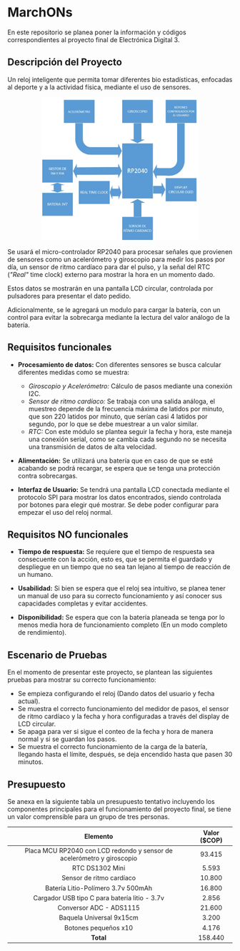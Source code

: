 # MarchONs

En este repositorio se planea poner la información y códigos correspondientes al proyecto final de Electrónica Digital 3.

## Descripción del Proyecto

Un reloj inteligente que permita tomar diferentes bio estadísticas, enfocadas al deporte y a la actividad física, mediante el uso de sensores.

<div align='center'>
<img src="./Recursos_adicionales/Diag_bloques.jpg" alt="Diagrama de Bloques" width="350"/>
</div>

Se usará el micro-controlador RP2040 para procesar señales que provienen de sensores como un acelerómetro y giroscopio para medir los pasos por día, un sensor de ritmo cardíaco para dar el pulso, y la señal del RTC (*"Real"* time clock) externo para mostrar la hora en un momento dado.

Estos datos se mostrarán en una pantalla LCD circular, controlada por pulsadores para presentar el dato pedido.

Adicionalmente, se le agregará un modulo para cargar la batería, con un control para evitar la sobrecarga mediante la lectura del valor análogo de la batería.

## Requisitos funcionales

- **Procesamiento de datos:** Con diferentes sensores se busca calcular diferentes medidas como se muestra:
  - *Giroscopio y Acelerómetro:* Cálculo de pasos mediante una conexión I2C.
  - *Sensor de ritmo cardíaco:* Se trabaja con una salida análoga, el muestreo depende de la frecuencia máxima de latidos por minuto, que son 220 latidos por minuto, que serían casi 4 latidos por segundo, por lo que se debe muestrear a un valor similar.
  - *RTC:* Con este módulo se plantea seguir la fecha y hora, este maneja una conexión serial, como se cambia cada segundo no se necesita una transmisión de datos de alta velocidad.

- **Alimentación:** Se utilizará una batería que en caso de que se esté acabando se podrá recargar, se espera que se tenga una protección contra sobrecargas.

- **Interfaz de Usuario:** Se tendrá una pantalla LCD conectada mediante el protocolo SPI para mostrar los datos encontrados, siendo controlada por botones para elegir qué mostrar. Se debe poder configurar para empezar el uso del reloj normal.

## Requisitos NO funcionales

- **Tiempo de respuesta:** Se requiere que el tiempo de respuesta sea consecuente con la acción, esto es, que se permita el guardado y despliegue en un tiempo que no sea tan lejano al tiempo de reacción de un humano.
  
- **Usabilidad:** Si bien se espera que el reloj sea intuitivo, se planea tener un manual de uso para su correcto funcionamiento y así conocer sus capacidades completas y evitar accidentes.
  
- **Disponibilidad:** Se espera que con la batería planeada se tenga por lo menos media hora de funcionamiento completo (En un modo completo de rendimiento).

## Escenario de Pruebas

En el momento de presentar este proyecto, se plantean las siguientes pruebas para mostrar su correcto funcionamiento:

- Se empieza configurando el reloj (Dando datos del usuario y fecha actual).
- Se muestra el correcto funcionamiento del medidor de pasos, el sensor de ritmo cardíaco y la fecha y hora configuradas a través del display de LCD circular.
- Se apaga para ver si sigue el conteo de la fecha y hora de manera normal y si se guardan los pasos.
- Se muestra el correcto funcionamiento de la carga de la batería, llegando hasta el límite, después, se deja encendido hasta que pasen 30 minutos.


## Presupuesto

Se anexa en la siguiente tabla un presupuesto tentativo incluyendo los componentes principales para el funcionamiento del proyecto final, se tiene un valor comprensible para un grupo de tres personas.

| Elemento                                                               | Valor (\$COP)   |
|:----------------------------------------------------------------------:|:---------------:|
| Placa MCU RP2040 con LCD redondo y sensor de acelerómetro y giroscopio | 93.415          |
| RTC DS1302 Mini                                                        | 5.593           |
| Sensor de ritmo cardíaco                                               | 10.800          |
| Batería Litio-Polímero 3.7v 500mAh                                     | 16.800          |
| Cargador USB tipo C para batería litio - 3.7v                          | 2.856           |
| Conversor ADC - ADS1115                                                | 21.600          |
| Baquela Universal 9x15cm                                               | 3.200           |
| Botones pequeños x10                                                   | 4.176           |
| **Total**                                                              | 158.440         |